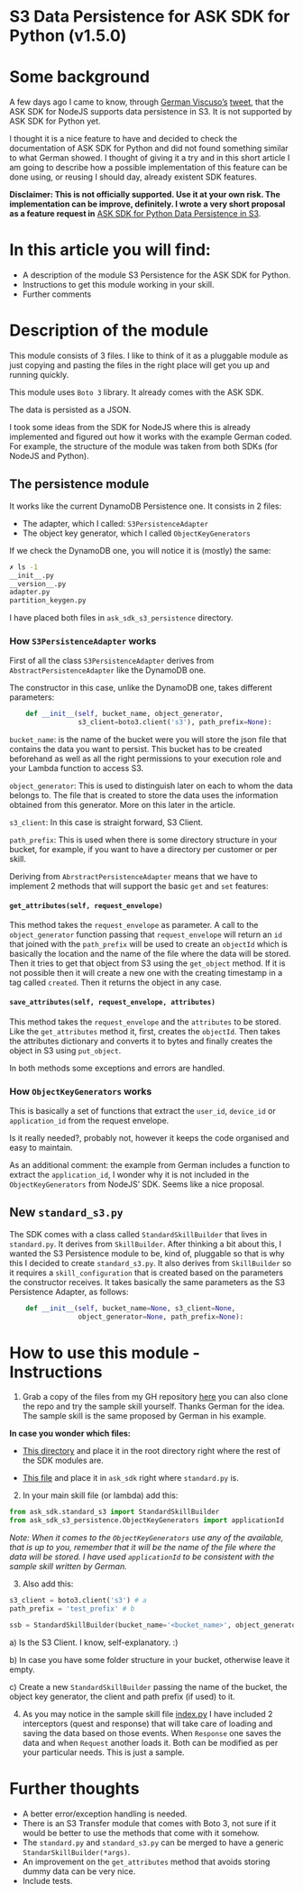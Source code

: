 # S3 Data Persistence for ASK SDK for Python (v1.5.0)

# Some background
A few days ago I came to know, through [German Viscuso’s](https://twitter.com/germanviscuso) [tweet](https://twitter.com/germanviscuso/status/1081198187954794496), that the ASK SDK for NodeJS supports data persistence in S3. It is not supported by ASK SDK for Python yet. 

I thought it is a nice feature to have and decided to check the documentation of ASK SDK for Python and did not found something similar to what German showed. I thought of giving it a try and in this short article I am going to describe how a possible implementation of this feature can be done using, or reusing I should day, already existent SDK features.

**Disclaimer: This is not officially supported. Use it at your own risk. The implementation can be improve, definitely. I wrote a very short proposal as a feature request in** [ASK SDK for Python Data Persistence in S3](https://github.com/alexa/alexa-skills-kit-sdk-for-python/issues/57). 

# In this article you will find:
- A description of the module S3 Persistence for the ASK SDK for Python.
- Instructions to get this module working in your skill.
- Further comments

# Description of the module
This module consists of 3 files. I like to think of it as a pluggable module as just copying and pasting the files in the right place will get you up and running quickly.

This module uses ```Boto 3``` library. It already comes with the ASK SDK.

The data is persisted as a JSON.

I took some ideas from the SDK for NodeJS where this is already implemented and figured out how it works with the example German coded. For example, the structure of the module was taken from both SDKs (for NodeJS and Python).

## The persistence module
It works like the current DynamoDB Persistence one. It consists in 2 files:
- The adapter, which I called: ```S3PersistenceAdapter```
- The object key generator, which I called ```ObjectKeyGenerators```

If we check the DynamoDB one, you will notice it is (mostly) the same:

```bash
✗ ls -1
__init__.py
__version__.py
adapter.py
partition_keygen.py
```

I have placed both files in ```ask_sdk_s3_persistence``` directory.

### How ```S3PersistenceAdapter``` works
First of all the class ```S3PersistenceAdapter``` derives from ```AbstractPersistenceAdapter``` like the DynamoDB one. 

The constructor in this case, unlike the DynamoDB one, takes different parameters:

```python
    def __init__(self, bucket_name, object_generator, 
                 s3_client=boto3.client('s3'), path_prefix=None):
```

```bucket_name```: is the name of the bucket were you will store the json file that contains the data you want to persist. This bucket has to be created beforehand as well as all the right permissions to your execution role and your Lambda function to access S3.

```object_generator```: This is used to distinguish later on each to whom the data belongs to. The file that is created to store the data uses the information obtained from this generator. More on this later in the article.

```s3_client```: In this case is straight forward, S3 Client.

```path_prefix```: This is used when there is some directory structure in your bucket, for example, if you want to have a directory per customer or per skill.

Deriving from ```AbrstractPersistenceAdapter``` means that we have to implement 2 methods that will support the basic ```get``` and ```set``` features: 

#### ```get_attributes(self, request_envelope)```
This method takes the ```request_envelope``` as parameter. A call to the `object_generator` function passing that ```request_envelope``` will return an ```id``` that joined with the ```path_prefix``` will be used to create an ```objectId``` which is basically the location and the name of the file where the data will be stored. Then it tries to get that object from S3 using the ```get_object``` method. If it is not possible then it will create a new one with the creating timestamp in a tag called ```created```. Then it returns the object in any case. 


#### ```save_attributes(self, request_envelope, attributes)```
This method takes the ```request_envelope``` and the ```attributes``` to be stored. Like the ```get_attributes``` method it, first, creates the ```objectId```. Then takes the attributes dictionary and converts it to bytes and finally creates the object in S3 using ```put_object```.

In both methods some exceptions and errors are handled.

### How ```ObjectKeyGenerators``` works
This is basically a set of functions that extract the ```user_id```, ```device_id``` or ```application_id``` from the request envelope.

Is it really needed?, probably not, however it keeps the code organised and easy to maintain. 

As an additional comment: the example from German includes a function to extract the ```application_id```, I wonder why it is not included in the ```ObjectKeyGenerators``` from NodeJS’ SDK. Seems like a nice proposal.

## New ```standard_s3.py```
The SDK comes with a class called ```StandardSkillBuilder``` that lives in ```standard.py```. It derives from ```SkillBuilder```. After thinking a bit about this, I wanted the S3 Persistence module to be, kind of, pluggable so that is why this I decided to create ```standard_s3.py```. It also derives from ```SkillBuilder``` so it requires a ```skill_configuration``` that is created based on the parameters the constructor receives. It takes basically the same parameters as the S3 Persistence Adapter, as follows:

```python
    def __init__(self, bucket_name=None, s3_client=None,
                 object_generator=None, path_prefix=None):
```

# How to use this module - Instructions
1. Grab a copy of the files from my GH repository [here](https://github.com/frivas/alexa-s3-persistence-python/tree/master/lambda/eu-west-1_TestS3) you can also clone the repo and try the sample skill yourself. Thanks German for the idea. The sample skill is the same proposed by German in his example.

**In case you wonder which files:**

- [This directory](https://github.com/frivas/alexa-s3-persistence-python/tree/master/lambda/eu-west-1_TestS3/ask_sdk_s3_persistence) and place it in the root directory right where the rest of the SDK modules are.

- [This file](https://github.com/frivas/alexa-s3-persistence-python/blob/master/lambda/eu-west-1_TestS3/ask_sdk/standard_s3.py) and place it in ```ask_sdk``` right where ```standard.py``` is.

2. In your main skill file (or lambda) add this:

```python
from ask_sdk.standard_s3 import StandardSkillBuilder
from ask_sdk_s3_persistence.ObjectKeyGenerators import applicationId
```

*Note: When it comes to the ```ObjectKeyGenerators``` use any of the available, that is up to you, remember that it will be the name of the file where the data will be stored. I have used ```applicationId``` to be consistent with the sample skill written by German.*

3. Also add this:

```python
s3_client = boto3.client('s3') # a
path_prefix = 'test_prefix' # b

ssb = StandardSkillBuilder(bucket_name='<bucket_name>', object_generator=applicationId, s3_client=s3_client, path_prefix=path_prefix) # c
```

a) Is the S3 Client. I know, self-explanatory. :)

b) In case you have some folder structure in your bucket, otherwise leave it empty.

c) Create a new ```StandardSkillBuilder``` passing the name of the bucket, the object key generator, the client and path prefix (if used) to it.

4. As you may notice in the sample skill file [index.py](https://github.com/frivas/alexa-s3-persistence-python/blob/master/lambda/eu-west-1_TestS3/index.py) I have included 2 interceptors (quest and response) that will take care of loading and saving the data based on  those events. When ```Response``` one saves the data and when ```Request``` another loads it. Both can be modified as per your particular needs. This is just a sample.


# Further thoughts

- A better error/exception handling is needed.
- There is an S3 Transfer module that comes with Boto 3, not sure if it would be better to use the methods that come with it somehow.
- The ```standard.py``` and ```standard_s3.py``` can be merged to have a generic ```StandarSkillBuilder(*args)```.
- An improvement on the ```get_attributes``` method that avoids storing dummy data can be very nice.
- Include tests.
